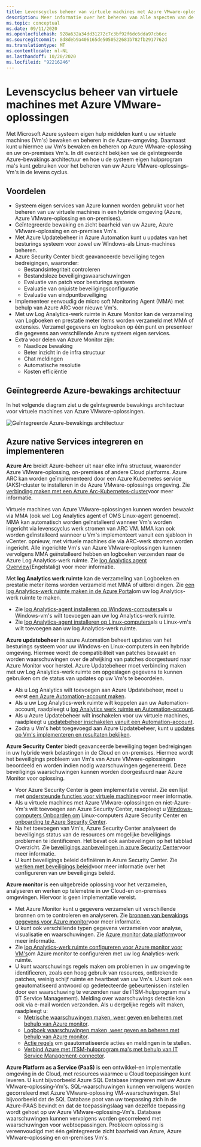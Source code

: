 ```yaml
---
title: Levenscyclus beheer van virtuele machines met Azure VMware-oplossingen
description: Meer informatie over het beheren van alle aspecten van de levens cyclus van uw Azure VMware-oplossing-Vm's met Microsoft Azure systeem eigen hulpprogram ma's.
ms.topic: conceptual
ms.date: 09/11/2020
ms.openlocfilehash: 928a632a34dd31272c7c3bf92f6dc6dda97cb6cc
ms.sourcegitcommit: 8d8deb9a406165de5050522681b782fb2917762d
ms.translationtype: MT
ms.contentlocale: nl-NL
ms.lasthandoff: 10/20/2020
ms.locfileid: "92216246"
---
```

# <a name="lifecycle-management-of-azure-vmware-solution-vms"></a>Levenscyclus beheer van virtuele machines met Azure VMware-oplossingen

Met Microsoft Azure systeem eigen hulp middelen kunt u uw virtuele machines (Vm's) bewaken en beheren in de Azure-omgeving. Daarnaast kunt u hiermee uw Vm's bewaken en beheren op Azure VMware-oplossing en uw on-premises Vm's. In dit overzicht bekijken we de geïntegreerde Azure-bewakings architectuur en hoe u de systeem eigen hulpprogram ma's kunt gebruiken voor het beheren van uw Azure VMware-oplossings-Vm's in de levens cyclus.

## <a name="benefits"></a>Voordelen

- Systeem eigen services van Azure kunnen worden gebruikt voor het beheren van uw virtuele machines in een hybride omgeving (Azure, Azure VMware-oplossing en on-premises).
- Geïntegreerde bewaking en zicht baarheid van uw Azure, Azure VMware-oplossing en on-premises Vm's.
- Met Azure Updatebeheer in Azure Automation kunt u updates van het besturings systeem voor zowel uw Windows-als Linux-machines beheren. 
- Azure Security Center biedt geavanceerde beveiliging tegen bedreigingen, waaronder:
    - Bestandsintegriteit controleren
    - Bestandsloze beveiligingswaarschuwingen
    - Evaluatie van patch voor besturings systeem
    - Evaluatie van onjuiste beveiligingsconfiguratie
    - Evaluatie van eindpuntbeveiliging 
- Implementeer eenvoudig de micro soft Monitoring Agent (MMA) met behulp van Azure ARC voor nieuwe Vm's. 
- Met uw Log Analytics-werk ruimte in Azure Monitor kan de verzameling van Logboeken en prestatie meter items worden verzameld met MMA of extensies. Verzamel gegevens en logboeken op één punt en presenteer die gegevens aan verschillende Azure systeem eigen services. 
- Extra voor delen van Azure Monitor zijn: 
    - Naadloze bewaking 
    - Beter inzicht in de infra structuur 
    - Chat meldingen 
    - Automatische resolutie 
    - Kosten efficiëntie 

## <a name="integrated-azure-monitoring-architecture"></a>Geïntegreerde Azure-bewakings architectuur

In het volgende diagram ziet u de geïntegreerde bewakings architectuur voor virtuele machines van Azure VMware-oplossingen.

![Geïntegreerde Azure-bewakings architectuur](media/lifecycle-management-azure-vmware-solutions-virtual-machines/integrated-azure-monitoring-architecture.png)

## <a name="integrating-and-deploying-azure-native-services"></a>Azure native Services integreren en implementeren

**Azure Arc** breidt Azure-beheer uit naar elke infra structuur, waaronder Azure VMware-oplossing, on-premises of andere Cloud platforms. Azure ARC kan worden geïmplementeerd door een Azure Kubernetes service (AKS)-cluster te installeren in de Azure VMware-oplossings omgeving. Zie [verbinding maken met een Azure Arc-Kubernetes-cluster](../azure-arc/kubernetes/connect-cluster.md)voor meer informatie.

Virtuele machines van Azure VMware-oplossingen kunnen worden bewaakt via MMA (ook wel Log Analytics agent of OMS Linux-agent genoemd). MMA kan automatisch worden geïnstalleerd wanneer Vm's worden ingericht via levenscyclus werk stromen van ARC VM. MMA kan ook worden geïnstalleerd wanneer u Vm's implementeert vanuit een sjabloon in vCenter. opnieuw, met virtuele machines die via ARC-werk stromen worden ingericht. Alle ingerichte Vm's van Azure VMware-oplossingen kunnen vervolgens MMA geïnstalleerd hebben en logboeken verzenden naar de Azure Log Analytics-werk ruimte. Zie [log Analytics agent Overview](../azure-monitor/platform/log-analytics-agent.md)(Engelstalig) voor meer informatie.

Met **log Analytics werk ruimte** kan de verzameling van Logboeken en prestatie meter items worden verzameld met MMA of uitbrei dingen. Zie [een log Analytics-werk ruimte maken in de Azure Portal](../azure-monitor/learn/quick-create-workspace.md)om uw log Analytics-werk ruimte te maken.
- Zie [log Analytics-agent installeren op Windows-computers](../azure-monitor/platform/agent-windows.md)als u Windows-vm's wilt toevoegen aan uw log Analytics-werk ruimte.
- Zie [log Analytics-agent installeren op Linux-computers](../azure-monitor/platform/agent-linux.md)als u Linux-vm's wilt toevoegen aan uw log Analytics-werk ruimte.

**Azure updatebeheer** in azure Automation beheert updates van het besturings systeem voor uw Windows-en Linux-computers in een hybride omgeving. Hiermee wordt de compatibiliteit van patches bewaakt en worden waarschuwingen over de afwijking van patches doorgestuurd naar Azure Monitor voor herstel. Azure Updatebeheer moet verbinding maken met uw Log Analytics-werk ruimte om opgeslagen gegevens te kunnen gebruiken om de status van updates op uw Vm's te beoordelen.
- Als u Log Analytics wilt toevoegen aan Azure Updatebeheer, moet u eerst [een Azure Automation-account maken](../automation/automation-create-standalone-account.md).
- Als u uw Log Analytics-werk ruimte wilt koppelen aan uw Automation-account, raadpleegt u [log Analytics werk ruimte en Automation-account](../azure-monitor/insights/solutions.md#log-analytics-workspace-and-automation-account).
- Als u Azure Updatebeheer wilt inschakelen voor uw virtuele machines, raadpleegt u [updatebeheer inschakelen vanuit een Automation-account](../automation/update-management/enable-from-automation-account.md).
- Zodra u Vm's hebt toegevoegd aan Azure Updatebeheer, kunt u [updates op Vm's implementeren en resultaten bekijken](../automation/update-management/deploy-updates.md). 

**Azure Security Center** biedt geavanceerde beveiliging tegen bedreigingen in uw hybride werk belastingen in de Cloud en on-premises. Hiermee wordt het beveiligings probleem van Vm's van Azure VMware-oplossingen beoordeeld en worden indien nodig waarschuwingen gegenereerd. Deze beveiligings waarschuwingen kunnen worden doorgestuurd naar Azure Monitor voor oplossing.
- Voor Azure Security Center is geen implementatie vereist. Zie een lijst met [ondersteunde functies voor virtuele machines](../security-center/security-center-services.md)voor meer informatie.
- Als u virtuele machines met Azure VMware-oplossingen en niet-Azure-Vm's wilt toevoegen aan Azure Security Center, raadpleegt u [Windows-computers Onboarden om](../security-center/quickstart-onboard-machines.md) Linux-computers Azure Security Center en [onboarding te Azure Security Center](../security-center/quickstart-onboard-machines.md).
- Na het toevoegen van Vm's, Azure Security Center analyseert de beveiligings status van de resources om mogelijke beveiligings problemen te identificeren. Het bevat ook aanbevelingen op het tabblad Overzicht. Zie [beveiligings aanbevelingen in azure Security Center](../security-center/security-center-recommendations.md)voor meer informatie.
- U kunt beveiligings beleid definiëren in Azure Security Center. Zie [werken met beveiligings beleid](../security-center/tutorial-security-policy.md)voor meer informatie over het configureren van uw beveiligings beleid.

**Azure monitor** is een uitgebreide oplossing voor het verzamelen, analyseren en werken op telemetrie in uw Cloud-en on-premises omgevingen. Hiervoor is geen implementatie vereist.
- Met Azure Monitor kunt u gegevens verzamelen uit verschillende bronnen om te controleren en analyseren. Zie [bronnen van bewakings gegevens voor Azure monitor](../azure-monitor/platform/data-sources.md)voor meer informatie.
- U kunt ook verschillende typen gegevens verzamelen voor analyse, visualisatie en waarschuwingen. Zie [Azure monitor data platform](../azure-monitor/platform/data-platform.md)voor meer informatie.
- Zie [log Analytics-werk ruimte configureren voor Azure monitor voor VM's](../azure-monitor/insights/vminsights-configure-workspace.md)om Azure monitor te configureren met uw log Analytics-werk ruimte.
- U kunt waarschuwings regels maken om problemen in uw omgeving te identificeren, zoals een hoog gebruik van resources, ontbrekende patches, weinig schijf ruimte en heartbeat van uw Vm's. U kunt ook een geautomatiseerd antwoord op gedetecteerde gebeurtenissen instellen door een waarschuwing te verzenden naar de ITSM-hulpprogram ma's (IT Service Management). Melding over waarschuwings detectie kan ook via e-mail worden verzonden. Als u dergelijke regels wilt maken, raadpleegt u:
    - [Metrische waarschuwingen maken, weer geven en beheren met behulp van Azure monitor](../azure-monitor/platform/alerts-metric.md).
    - [Logboek waarschuwingen maken, weer geven en beheren met behulp van Azure monitor](../azure-monitor/platform/alerts-log.md).
    - [Actie regels](../azure-monitor/platform/alerts-action-rules.md) om geautomatiseerde acties en meldingen in te stellen.
    - [Verbind Azure met ITSM-hulpprogram ma's met behulp van IT Service Management-connector](../azure-monitor/platform/itsmc-overview.md).

**Azure Platform as a Service (PaaS)** is een ontwikkel-en implementatie omgeving in de Cloud, met resources waarmee u Cloud toepassingen kunt leveren. U kunt bijvoorbeeld Azure SQL Database integreren met uw Azure VMware-oplossing-Vm's. SQL-waarschuwingen kunnen vervolgens worden gecorreleerd met Azure VMware-oplossing VM-waarschuwingen. Stel bijvoorbeeld dat de SQL Database poot van uw toepassing zich in de Azure-PAAS bevindt en dat de toepassingslaag van dezelfde toepassing wordt gehost op uw Azure VMware-oplossing-Vm's. Database waarschuwingen kunnen vervolgens worden gecorreleerd met waarschuwingen voor webtoepassingen. Probleem oplossing is vereenvoudigd met één geïntegreerde zicht baarheid van Azure, Azure VMware-oplossing en on-premises Vm's.